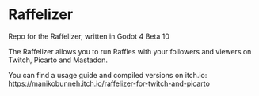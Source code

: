 # Raffelizer
Repo for the Raffelizer, written in Godot 4 Beta 10

The Raffelizer allows you to run Raffles with your followers and viewers on Twitch, Picarto and Mastadon.

You can find a usage guide and compiled versions on itch.io:
https://manikobunneh.itch.io/raffelizer-for-twitch-and-picarto
